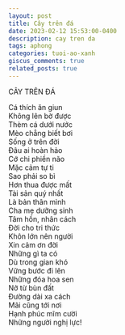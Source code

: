 ```yaml
---
layout: post
title: Cây trên đá
date: 2023-02-12 15:53:00-0400
description: cay tren da
tags: aphong
categories: tuoi-ao-xanh
giscus_comments: true
related_posts: true
---
```


CÂY TRÊN ĐÁ

Cá thích ăn giun  
Không lên bờ được  
Thèm cá dưới nước  
Mèo chẳng biết bơi  
Sống ở trên đời           
Đâu ai hoàn hảo  
Cớ chi phiền não  
Mặc cảm tự ti  
Sao phải so bì  
Hơn thua được mất   
Tài sản quý nhất  
Là bản thân mình  
Cha mẹ dưỡng sinh  
Tâm hồn, nhân cách  
Đời cho tri thức  
Khôn lớn nên người  
Xin cảm ơn đời  
Những gì ta có  
Dù trong gian khó  
Vững bước đi lên  
Những đóa hoa sen  
Nở từ bùn đất  
Đường dài xa cách  
Mãi cũng tới nơi  
Hạnh phúc mĩm cười  
Những người nghị lực!  
